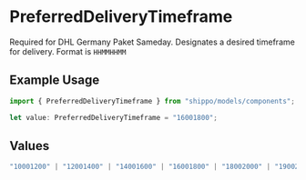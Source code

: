 # PreferredDeliveryTimeframe

Required for DHL Germany Paket Sameday. Designates a desired timeframe for delivery. Format is `HHMMHHMM`

## Example Usage

```typescript
import { PreferredDeliveryTimeframe } from "shippo/models/components";

let value: PreferredDeliveryTimeframe = "16001800";
```

## Values

```typescript
"10001200" | "12001400" | "14001600" | "16001800" | "18002000" | "19002100"
```